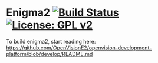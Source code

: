 Enigma2 [![Build Status](https://travis-ci.org/OpenVisionE2/enigma2-openvision.svg?branch=develop-python3)](https://travis-ci.org/OpenVisionE2/enigma2-openvision) [![License: GPL v2](https://img.shields.io/badge/License-GPL%20v2-blue.svg)](https://www.gnu.org/licenses/old-licenses/gpl-2.0.en.html)
==========
To build enigma2, start reading here: https://github.com/OpenVisionE2/openvision-development-platform/blob/develop/README.md

